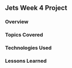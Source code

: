 ## Jets Week 4 Project

### Overview

### Topics Covered

### Technologies Used

### Lessons Learned
